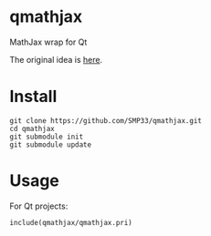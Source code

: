 # qmathjax
MathJax wrap for Qt

The original idea is [here](https://github.com/nathancarter/qtmathjax).

# Install
```
git clone https://github.com/SMP33/qmathjax.git
cd qmathjax
git submodule init
git submodule update
```

# Usage

For Qt projects:
```
include(qmathjax/qmathjax.pri)
```

